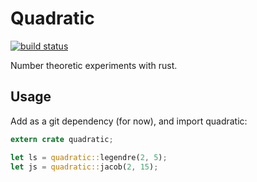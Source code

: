 # Quadratic
[![build status](https://secure.travis-ci.org/clux/quadratic.svg)](http://travis-ci.org/clux/quadratic)

Number theoretic experiments with rust.

## Usage
Add as a git dependency (for now), and import quadratic:

```rust
extern crate quadratic;

let ls = quadratic::legendre(2, 5);
let js = quadratic::jacob(2, 15);
```
